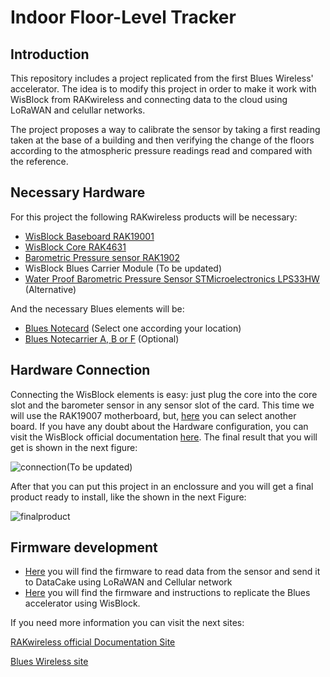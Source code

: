 # Indoor Floor-Level Tracker

## Introduction

This repository includes a project replicated from the first Blues Wireless' accelerator. The idea is to modify this project in order to make it work with WisBlock from RAKwireless and connecting data to the cloud using LoRaWAN and celullar networks.

The project proposes a way to calibrate the sensor by taking a first reading taken at the base of a building and then verifying the change of the floors according to the atmospheric pressure readings read and compared with the reference.

## Necessary Hardware 
For this project the following RAKwireless products will be necessary:

- [WisBlock Baseboard RAK19001](https://store.rakwireless.com/products/rak19001-wisblock-dual-io-base-board)
- [WisBlock Core RAK4631](https://store.rakwireless.com/products/rak4631-lpwan-node?variant=37505443987654)
- [Barometric Pressure sensor RAK1902](https://store.rakwireless.com/products/rak1902-kps22hb-barometric-pressure-sensor)
- WisBlock Blues Carrier Module (To be updated)
- [Water Proof Barometric Pressure Sensor STMicroelectronics LPS33HW](https://store.rakwireless.com/products/wisblock-barometer-wt-sensor-rak12011) (Alternative)


And the necessary Blues elements will be:

- [Blues Notecard](https://blues.io/products/notecard/) (Select one according your location)
- [Blues Notecarrier A, B or F](https://blues.io/products/notecarrier/) (Optional)


## Hardware Connection
Connecting the WisBlock elements is easy: just plug the core into the core slot and the barometer sensor in any sensor slot of the card. This time we will use the RAK19007 motherboard, but, [here](https://store.rakwireless.com/collections/wisblock-base) you can select another board. If you have any doubt about the Hardware configuration, you can visit the WisBlock official documentation [here](https://docs.rakwireless.com/Product-Categories/WisBlock/Quickstart/#hardware-setup). The final result that you will get is shown in the next figure:

![connection](https://i.imgur.com/AYcWPP0m.jpg)(To be updated)

After that you can put this project in an enclossure and you will get a final product ready to install, like the shown in the next Figure:

![finalproduct](https://i.imgur.com/xtPaP6Em.jpg)

## Firmware development 

- [Here](https://github.com/RAKWireless/tutorials-and-guides/tree/master/Indoor_floor_level_tracker/floor_sensor_readings) you will find the firmware to read data from the sensor and send it to DataCake using LoRaWAN and Cellular network
- [Here](https://github.com/RAKWireless/tutorials-and-guides/tree/master/Indoor_floor_level_tracker/floor_level_blues_rak) you will find the firmware and instructions to replicate the Blues accelerator using WisBlock.

If you need more information you can visit the next sites:


[RAKwireless official Documentation Site](https://docs.rakwireless.com/Introduction/)

[Blues Wireless site](https://dev.blues.io/)
